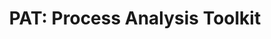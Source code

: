---
title: "PAT: Process Analysis Toolkit"
active: false

description: 

people:
  - prof-sunjun

layout: project
link: "/software-toolkits.html#pat"
---